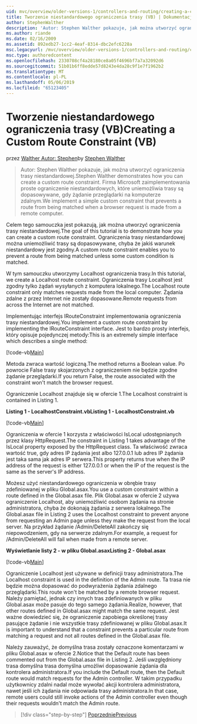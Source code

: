 ```yaml
---
uid: mvc/overview/older-versions-1/controllers-and-routing/creating-a-custom-route-constraint-vb
title: Tworzenie niestandardowego ograniczenia trasy (VB) | Dokumentacja firmy Microsoft
author: StephenWalther
description: 'Autor: Stephen Walther pokazuje, jak można utworzyć ograniczenia trasy niestandardowej. Wdrożymy prosty niestandardowe ograniczenia, które uniemożliwia trasę dopasowywane w...'
ms.author: riande
ms.date: 02/16/2009
ms.assetid: 892edb27-1cc2-4eaf-8314-dbc2efc6228a
msc.legacyurl: /mvc/overview/older-versions-1/controllers-and-routing/creating-a-custom-route-constraint-vb
msc.type: authoredcontent
ms.openlocfilehash: 2330708cf4a28180ce8a05f4696bf7a7a32092d6
ms.sourcegitcommit: 51b01b6ff8edde57d8243e4da28c9f1e7f1962b2
ms.translationtype: MT
ms.contentlocale: pl-PL
ms.lasthandoff: 05/06/2019
ms.locfileid: "65123405"
---
```

# <a name="creating-a-custom-route-constraint-vb"></a><span data-ttu-id="1985e-104">Tworzenie niestandardowego ograniczenia trasy (VB)</span><span class="sxs-lookup"><span data-stu-id="1985e-104">Creating a Custom Route Constraint (VB)</span></span>

<span data-ttu-id="1985e-105">przez [Walther Autor: Stephen](https://github.com/StephenWalther)</span><span class="sxs-lookup"><span data-stu-id="1985e-105">by [Stephen Walther](https://github.com/StephenWalther)</span></span>

> <span data-ttu-id="1985e-106">Autor: Stephen Walther pokazuje, jak można utworzyć ograniczenia trasy niestandardowej.</span><span class="sxs-lookup"><span data-stu-id="1985e-106">Stephen Walther demonstrates how you can create a custom route constraint.</span></span> <span data-ttu-id="1985e-107">Firma Microsoft zaimplementowania proste ograniczenie niestandardowych, które uniemożliwia trasy są dopasowywane, gdy żądanie przeglądarki na komputerze zdalnym.</span><span class="sxs-lookup"><span data-stu-id="1985e-107">We implement a simple custom constraint that prevents a route from being matched when a browser request is made from a remote computer.</span></span>

<span data-ttu-id="1985e-108">Celem tego samouczka jest pokazują, jak można utworzyć ograniczenia trasy niestandardowej.</span><span class="sxs-lookup"><span data-stu-id="1985e-108">The goal of this tutorial is to demonstrate how you can create a custom route constraint.</span></span> <span data-ttu-id="1985e-109">Ograniczenia trasy niestandardowej można uniemożliwić trasy są dopasowywane, chyba że jakiś warunek niestandardowy jest zgodny.</span><span class="sxs-lookup"><span data-stu-id="1985e-109">A custom route constraint enables you to prevent a route from being matched unless some custom condition is matched.</span></span>

<span data-ttu-id="1985e-110">W tym samouczku utworzymy Localhost ograniczenia trasy.</span><span class="sxs-lookup"><span data-stu-id="1985e-110">In this tutorial, we create a Localhost route constraint.</span></span> <span data-ttu-id="1985e-111">Ograniczenia trasy Localhost jest zgodny tylko żądań wysyłanych z komputera lokalnego.</span><span class="sxs-lookup"><span data-stu-id="1985e-111">The Localhost route constraint only matches requests made from the local computer.</span></span> <span data-ttu-id="1985e-112">Żądania zdalne z przez Internet nie zostały dopasowane.</span><span class="sxs-lookup"><span data-stu-id="1985e-112">Remote requests from across the Internet are not matched.</span></span>

<span data-ttu-id="1985e-113">Implementując interfejs IRouteConstraint implementowania ograniczenia trasy niestandardowej.</span><span class="sxs-lookup"><span data-stu-id="1985e-113">You implement a custom route constraint by implementing the IRouteConstraint interface.</span></span> <span data-ttu-id="1985e-114">Jest to bardzo prosty interfejs, który opisuje pojedynczej metody:</span><span class="sxs-lookup"><span data-stu-id="1985e-114">This is an extremely simple interface which describes a single method:</span></span>

[!code-vb[Main](creating-a-custom-route-constraint-vb/samples/sample1.vb)]

<span data-ttu-id="1985e-115">Metoda zwraca wartość logiczną.</span><span class="sxs-lookup"><span data-stu-id="1985e-115">The method returns a Boolean value.</span></span> <span data-ttu-id="1985e-116">Po powrocie False trasy skojarzonych z ograniczeniem nie będzie zgodne żądanie przeglądarki.</span><span class="sxs-lookup"><span data-stu-id="1985e-116">If you return False, the route associated with the constraint won't match the browser request.</span></span>

<span data-ttu-id="1985e-117">Ograniczenie Localhost znajduje się w ofercie 1.</span><span class="sxs-lookup"><span data-stu-id="1985e-117">The Localhost constraint is contained in Listing 1.</span></span>

<span data-ttu-id="1985e-118">**Listing 1 - LocalhostConstraint.vb**</span><span class="sxs-lookup"><span data-stu-id="1985e-118">**Listing 1 - LocalhostConstraint.vb**</span></span>

[!code-vb[Main](creating-a-custom-route-constraint-vb/samples/sample2.vb)]

<span data-ttu-id="1985e-119">Ograniczenia w ofercie 1 korzysta z właściwości IsLocal udostępnianych przez klasy HttpRequest.</span><span class="sxs-lookup"><span data-stu-id="1985e-119">The constraint in Listing 1 takes advantage of the IsLocal property exposed by the HttpRequest class.</span></span> <span data-ttu-id="1985e-120">Ta właściwość zwraca wartość true, gdy adres IP żądania jest albo 127.0.0.1 lub adres IP żądania jest taka sama jak adres IP serwera.</span><span class="sxs-lookup"><span data-stu-id="1985e-120">This property returns true when the IP address of the request is either 127.0.0.1 or when the IP of the request is the same as the server's IP address.</span></span>

<span data-ttu-id="1985e-121">Możesz użyć niestandardowego ograniczenia w obrębie trasy zdefiniowanej w pliku Global.asax.</span><span class="sxs-lookup"><span data-stu-id="1985e-121">You use a custom constraint within a route defined in the Global.asax file.</span></span> <span data-ttu-id="1985e-122">Plik Global.asax w ofercie 2 używa ograniczenie Localhost, aby uniemożliwić osobom żądania na stronie administratora, chyba że dokonają żądania z serwera lokalnego.</span><span class="sxs-lookup"><span data-stu-id="1985e-122">The Global.asax file in Listing 2 uses the Localhost constraint to prevent anyone from requesting an Admin page unless they make the request from the local server.</span></span> <span data-ttu-id="1985e-123">Na przykład żądanie /Admin/DeleteAll zakończy się niepowodzeniem, gdy na serwerze zdalnym.</span><span class="sxs-lookup"><span data-stu-id="1985e-123">For example, a request for /Admin/DeleteAll will fail when made from a remote server.</span></span>

<span data-ttu-id="1985e-124">**Wyświetlanie listy 2 - w pliku Global.asax**</span><span class="sxs-lookup"><span data-stu-id="1985e-124">**Listing 2 - Global.asax**</span></span>

[!code-vb[Main](creating-a-custom-route-constraint-vb/samples/sample3.vb)]

<span data-ttu-id="1985e-125">Ograniczenie Localhost jest używane w definicji trasy administratora.</span><span class="sxs-lookup"><span data-stu-id="1985e-125">The Localhost constraint is used in the definition of the Admin route.</span></span> <span data-ttu-id="1985e-126">Ta trasa nie będzie można dopasować do podwyrażenia żądania zdalnego przeglądarki.</span><span class="sxs-lookup"><span data-stu-id="1985e-126">This route won't be matched by a remote browser request.</span></span> <span data-ttu-id="1985e-127">Należy pamiętać, jednak czy innych tras zdefiniowanych w pliku Global.asax może pasuje do tego samego żądania.</span><span class="sxs-lookup"><span data-stu-id="1985e-127">Realize, however, that other routes defined in Global.asax might match the same request.</span></span> <span data-ttu-id="1985e-128">Jest ważne dowiedzieć się, że ograniczenie zapobiega określonej trasy pasujące żądanie i nie wszystkie trasy zdefiniowanej w pliku Global.asax.</span><span class="sxs-lookup"><span data-stu-id="1985e-128">It is important to understand that a constraint prevents a particular route from matching a request and not all routes defined in the Global.asax file.</span></span>

<span data-ttu-id="1985e-129">Należy zauważyć, że domyślna trasa zostały oznaczone komentarzami w pliku Global.asax w ofercie 2.</span><span class="sxs-lookup"><span data-stu-id="1985e-129">Notice that the Default route has been commented out from the Global.asax file in Listing 2.</span></span> <span data-ttu-id="1985e-130">Jeśli uwzględniony trasa domyślna trasa domyślna umożliwi dopasowanie żądania dla kontrolera administratora.</span><span class="sxs-lookup"><span data-stu-id="1985e-130">If you include the Default route, then the Default route would match requests for the Admin controller.</span></span> <span data-ttu-id="1985e-131">W takim przypadku użytkownicy zdalni nadal może wywołać akcji kontrolera administratora, nawet jeśli ich żądania nie odpowiada trasy administratora.</span><span class="sxs-lookup"><span data-stu-id="1985e-131">In that case, remote users could still invoke actions of the Admin controller even though their requests wouldn't match the Admin route.</span></span>

> [!div class="step-by-step"]
> [<span data-ttu-id="1985e-132">Poprzednie</span><span class="sxs-lookup"><span data-stu-id="1985e-132">Previous</span></span>](creating-a-route-constraint-vb.md)
